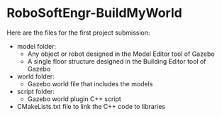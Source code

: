 # RoboSoftEngr-BuildMyWorld

Here are the files for the first project submission:

- model folder:
  - Any object or robot designed in the Model Editor tool of Gazebo
  - A single floor structure designed in the Building Editor tool of Gazebo
- world folder:
  - Gazebo world file that includes the models
- script folder:
  - Gazebo world plugin C++ script
- CMakeLists.txt file to link the C++ code to libraries
